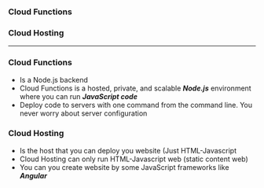 ### Cloud Functions
### Cloud Hosting

-------------

### Cloud Functions
  - Is a Node.js backend
  - Cloud Functions is a hosted, private, and scalable ***Node.js*** environment where you can run ***JavaScript code***
  - Deploy code to servers with one command from the command line. You never worry about server configuration

### Cloud Hosting
  - Is the host that you can deploy you website (Just HTML-Javascript
  - Cloud Hosting can only run HTML-Javascript web (static content web)
  - You can you create website by some JavaScript frameworks like ***Angular***
